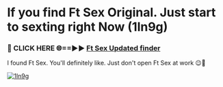 # If you find Ft Sex Original. Just start to sexting right Now (1ln9g)

<h3>🔴 CLICK HERE 🌐==►► <a href="https://tinyurl.com/mtbk5fxa" rel="nofollow">Ft Sex Updated finder</a></h3>

I found Ft Sex. You'll definitely like. Just don't open Ft Sex at work 😉💬

[![1ln9g](https://i.imgur.com/Q8WKrnY.jpeg)](https://tinyurl.com/mtbk5fxa)
